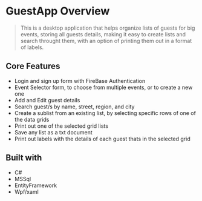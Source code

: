 # GuestApp Overview

> This is a desktop application that helps organize lists of guests for big events, storing all guests details, making it easy to create lists and search throught them, with an option of printing them out in a format of labels.

## Core Features
* Login and sign up form with FireBase Authentication
* Event Selector form, to choose from multiple events, or to create a new one
* Add and Edit guest details
* Search guest/s by name, street, region, and city
* Create a sublist from an existing list, by selecting specific rows of one of the data grids
* Print out one of the selected grid lists
* Save any list as a txt document
* Print out labels with the details of each guest thats in the selected grid

## Built with
* C#
* MSSql
* EntityFramework 
* Wpf/xaml

